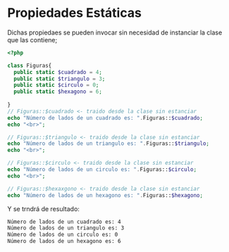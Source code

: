 
# Propiedades Estáticas

Dichas propiedaes se pueden invocar sin necesidad de instanciar la clase que las contiene;

```php
<?php

class Figuras{
  public static $cuadrado = 4;
  public static $triangulo = 3;
  public static $circulo = 0;
  public static $hexagono = 6;
 
}
// Figuras::$cuadrado <- traido desde la clase sin estanciar 
echo "Número de lados de un cuadrado es: ".Figuras::$cuadrado;
echo "<br>";

// Figuras::$triangulo <- traido desde la clase sin estanciar 
echo "Número de lados de un triangulo es: ".Figuras::$triangulo;
echo "<br>";

// Figuras::$circulo <- traido desde la clase sin estanciar 
echo "Número de lados de un circulo es: ".Figuras::$circulo;
echo "<br>";

// Figuras::$hexaxgono <- traido desde la clase sin estanciar 
echo "Número de lados de un hexagono es: ".Figuras::$hexagono;

```

Y se trndrá de resultado:

```cmd
Número de lados de un cuadrado es: 4
Número de lados de un triangulo es: 3
Número de lados de un circulo es: 0
Número de lados de un hexagono es: 6
```
